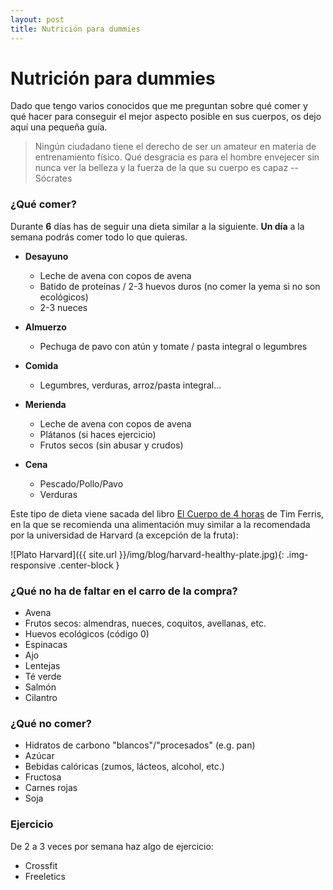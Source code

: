 ```yaml
---
layout: post
title: Nutrición para dummies
---
```

# Nutrición para dummies

Dado que tengo varios conocidos que me preguntan sobre qué comer y qué hacer para conseguir el mejor aspecto posible en sus cuerpos, os dejo aquí una pequeña guía.

> Ningún ciudadano tiene el derecho de ser un amateur en materia de entrenamiento físico. Qué desgracia es para el hombre envejecer sin nunca ver la belleza y la fuerza de la que su cuerpo es capaz -- Sócrates


### ¿Qué comer?

Durante **6** días has de seguir una dieta similar a la siguiente. **Un día** a la
semana podrás comer todo lo que quieras.

- **Desayuno**
  - Leche de avena con copos de avena
  - Batido de proteínas / 2-3 huevos duros (no comer la yema si no son ecológicos)
  - 2-3 nueces

- **Almuerzo**
  - Pechuga de pavo con atún y tomate / pasta integral o legumbres

- **Comida**
  - Legumbres, verduras, arroz/pasta integral...

- **Merienda**
  - Leche de avena con copos de avena
  - Plátanos (si haces ejercicio)
  - Frutos secos (sin abusar y crudos)

- **Cena**
  - Pescado/Pollo/Pavo
  - Verduras

Este tipo de dieta viene sacada del libro [El Cuerpo de 4 horas](http://fourhourbody.com/)
de Tim Ferris, en la que se recomienda una alimentación muy similar a la recomendada
por la universidad de Harvard (a excepción de la fruta):

![Plato Harvard]({{ site.url }}/img/blog/harvard-healthy-plate.jpg){: .img-responsive .center-block }

### ¿Qué no ha de faltar en el carro de la compra?

- Avena
- Frutos secos: almendras, nueces, coquitos, avellanas, etc.
- Huevos ecológicos (código 0)
- Espinacas
- Ajo
- Lentejas
- Té verde
- Salmón
- Cilantro

### ¿Qué no comer?

- Hidratos de carbono "blancos"/"procesados" (e.g. pan)
- Azúcar
- Bebidas calóricas (zumos, lácteos, alcohol, etc.)
- Fructosa
- Carnes rojas
- Soja

### Ejercicio
De 2 a 3 veces por semana haz algo de ejercicio:

- Crossfit
- Freeletics
